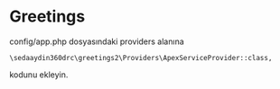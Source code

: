# Greetings

config/app.php dosyasındaki providers alanına

```
\sedaaydin360drc\greetings2\Providers\ApexServiceProvider::class,
```

kodunu ekleyin.
